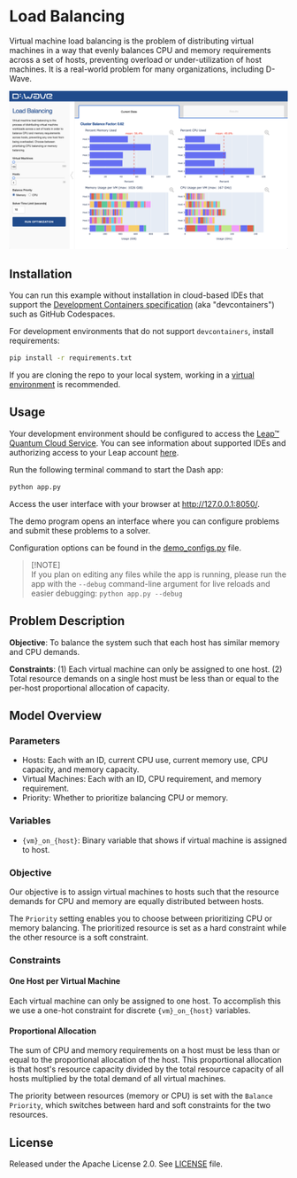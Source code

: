 # Load Balancing

Virtual machine load balancing is the problem of distributing virtual machines in a way that
evenly balances CPU and memory requirements across a set of hosts, preventing overload
or under-utilization of host machines. It is a real-world problem for many organizations, 
including D-Wave.

![Demo Example](static/demo.png)

## Installation
You can run this example without installation in cloud-based IDEs that support the
[Development Containers specification](https://containers.dev/supporting) (aka "devcontainers")
such as GitHub Codespaces.

For development environments that do not support `devcontainers`, install requirements:

```bash
pip install -r requirements.txt
```

If you are cloning the repo to your local system, working in a
[virtual environment](https://docs.python.org/3/library/venv.html) is recommended.

## Usage
Your development environment should be configured to access the
[Leap&trade; Quantum Cloud Service](https://docs.ocean.dwavesys.com/en/stable/overview/sapi.html).
You can see information about supported IDEs and authorizing access to your Leap account
[here](https://docs.dwavesys.com/docs/latest/doc_leap_dev_env.html).

Run the following terminal command to start the Dash app:

```bash
python app.py
```

Access the user interface with your browser at http://127.0.0.1:8050/.

The demo program opens an interface where you can configure problems and submit these problems to
a solver.

Configuration options can be found in the [demo_configs.py](demo_configs.py) file.

> [!NOTE]\
> If you plan on editing any files while the app is running,
please run the app with the `--debug` command-line argument for live reloads and easier debugging:
`python app.py --debug`

## Problem Description

**Objective**: To balance the system such that each host has similar memory and CPU demands.

**Constraints**: (1) Each virtual machine can only be assigned to one host. (2) Total resource
demands on a single host must be less than or equal to the per-host proportional allocation 
of capacity.

## Model Overview

### Parameters
 - Hosts: Each with an ID, current CPU use, current memory use, CPU capacity, and memory capacity.
 - Virtual Machines: Each with an ID, CPU requirement, and memory requirement.
 - Priority: Whether to prioritize balancing CPU or memory.

### Variables
 - `{vm}_on_{host}`: Binary variable that shows if virtual machine is assigned to host.

### Objective
Our objective is to assign virtual machines to hosts such that the resource demands for CPU and
memory are equally distributed between hosts.

The `Priority` setting enables you to choose between prioritizing CPU or memory balancing. The
prioritized resource is set as a hard constraint while the other resource is a soft constraint.

### Constraints
#### One Host per Virtual Machine
Each virtual machine can only be assigned to one host. To accomplish this we use a one-hot
constraint for discrete `{vm}_on_{host}` variables.

#### Proportional Allocation
The sum of CPU and memory requirements on a host must be less than or equal to the
proportional allocation of the host. This proportional allocation is that host's resource 
capacity divided by the total resource capacity of all hosts multiplied by the total demand 
of all virtual machines.

The priority between resources (memory or CPU) is set with the `Balance Priority`, which
switches between hard and soft constraints for the two resources.


## License

Released under the Apache License 2.0. See [LICENSE](LICENSE) file.
